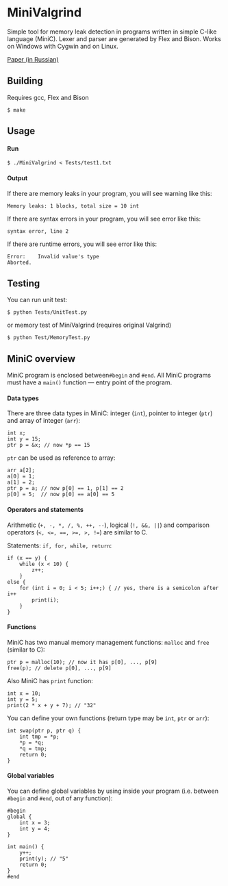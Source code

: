 # MiniValgrind
Simple tool for memory leak detection in programs written in simple C-like language (MiniC).
Lexer and parser are generated by Flex and Bison.
Works on Windows with Cygwin and on Linux.

[Paper (in Russian)](http://ipo.spb.ru/journal/index.php?article/1905/)
## Building
Requires gcc, Flex and Bison
```
$ make
```

## Usage
#### Run
```
$ ./MiniValgrind < Tests/test1.txt
```
#### Output
If there are memory leaks in your program, you will see warning like this:
```
Memory leaks: 1 blocks, total size = 10 int
```
If there are syntax errors in your program, you will see error like this:
```
syntax error, line 2
```
If there are runtime errors, you will see error like this:
```
Error:    Invalid value's type
Aborted.
```

## Testing
You can run unit test:
```
$ python Tests/UnitTest.py
```
or memory test of MiniValgrind (requires original Valgrind)
```
$ python Test/MemoryTest.py
```

## MiniC overview
MiniC program is enclosed between`#begin` and `#end`.
All MiniC programs must have a `main()` function — entry point of the program.

#### Data types
There are three data types in MiniC: integer (`int`), pointer to integer (`ptr`) and array of integer (`arr`):
```
int x;
int y = 15;
ptr p = &x; // now *p == 15
```
`ptr` can be used as reference to array:
```
arr a[2];
a[0] = 1;
a[1] = 2;
ptr p = a; // now p[0] == 1, p[1] == 2
p[0] = 5;  // now p[0] == a[0] == 5
```

#### Operators and statements
Arithmetic (`+, -, *, /, %, ++, --`), logical (`!, &&, ||`) and comparison operators (`<, <=, ==, >=, >, !=`) are similar to C.

Statements: `if, for, while, return`:
```
if (x == y) {
    while (x < 10) {
        z++;
    }
else {
    for (int i = 0; i < 5; i++;) { // yes, there is a semicolon after i++
        print(i);
    }
}

```

#### Functions
MiniC has two manual memory management functions: `malloc` and `free` (similar to C):
```
ptr p = malloc(10); // now it has p[0], ..., p[9]
free(p); // delete p[0], ..., p[9]
```
Also MiniC has `print` function:
```
int x = 10;
int y = 5;
print(2 * x + y + 7); // "32"
```
You can define your own functions (return type may be `int`, `ptr` or `arr`):
```
int swap(ptr p, ptr q) {
    int tmp = *p;
    *p = *q;
    *q = tmp;
    return 0;
}
```

#### Global variables
You can define global variables by using inside your program (i.e. between `#begin` and `#end`, out of any function):
```
#begin
global {
    int x = 3;
    int y = 4;
}

int main() {
    y++;
    print(y); // "5"
    return 0;
}
#end
```
